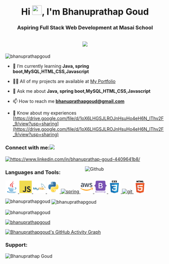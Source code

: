 <h1 align="center">Hi  <img src="https://user-images.githubusercontent.com/39955420/147578264-bae0526c-028a-49d2-8af8-d08bb4edbd2a.gif" height="30" width="30">, I'm Bhanuprathap Goud</h1>

<h3 align="center">Aspiring Full Stack Web Development at Masai School</h3>
<h2 align="center"><img src="https://user-images.githubusercontent.com/39955420/147578199-56632b69-b3e8-4d9f-97e2-f046a1c2cba0.gif"></h2>

<p align="left"> <img src="https://komarev.com/ghpvc/?username=bhanuprathapgoud&label=Profile%20views&color=0e75b6&style=flat" alt="bhanuprathapgoud" /> </p>


- 🌱 I’m currently learning **Java, spring boot,MySQL,HTML,CSS,Javascript**

- 👨‍💻 All of my projects are available at [My Portfolio](https://bhanuprathapgoud-porfolio.netlify.app/)

- 💬 Ask me about **Java, spring boot,MySQL,HTML,CSS,Javascript**

- 📫 How to reach me **bhanuprathapgoud@gmail.com**

- 📄 Know about my experiences [https://drive.google.com/file/d/1oX6LHGSJLROJnHsuHo4eH6N_IThv2F_9/view?usp=sharing](https://drive.google.com/file/d/1oX6LHGSJLROJnHsuHo4eH6N_IThv2F_9/view?usp=sharing)

<h3 align="left">Connect with me:<img src='https://raw.githubusercontent.com/ShahriarShafin/ShahriarShafin/main/Assets/handshake.gif' width="100px"></h3>
<p align="left">
<a href="https://linkedin.com/in/bhanuprathap-goud-4409641b8/" target="_blank"><img align="center" src="https://raw.githubusercontent.com/rahuldkjain/github-profile-readme-generator/master/src/images/icons/Social/linked-in-alt.svg" alt="https://www.linkedin.com/in/bhanuprathap-goud-4409641b8/" height="30" width="40" /></a>
</p>
<img width="50%" align="right" alt="Github" src="https://i.pinimg.com/originals/fd/a7/c0/fda7c018db9a09ff0ed234957e9b25b9.gif" />

<h3 align="left">Languages and Tools:</h3>
<p align="left">
   <a href="https://www.java.com" target="_blank" rel="noreferrer"> <img src="https://raw.githubusercontent.com/devicons/devicon/master/icons/java/java-original.svg" alt="java" width="40" height="40"/> </a> <a href="https://developer.mozilla.org/en-US/docs/Web/JavaScript" target="_blank" rel="noreferrer"> <img src="https://raw.githubusercontent.com/devicons/devicon/master/icons/javascript/javascript-original.svg" alt="javascript" width="40" height="40"/> </a> <a href="https://www.mysql.com/" target="_blank" rel="noreferrer"> <img src="https://raw.githubusercontent.com/devicons/devicon/master/icons/mysql/mysql-original-wordmark.svg" alt="mysql" width="40" height="40"/> </a> <a href="https://www.python.org" target="_blank" rel="noreferrer"> <img src="https://raw.githubusercontent.com/devicons/devicon/master/icons/python/python-original.svg" alt="python" width="40" height="40"/> </a> <a href="https://spring.io/" target="_blank" rel="noreferrer"> <img src="https://www.vectorlogo.zone/logos/springio/springio-icon.svg" alt="spring" width="40" height="40"/> </a>
  <a href="https://aws.amazon.com" target="_blank" rel="noreferrer"> <img src="https://raw.githubusercontent.com/devicons/devicon/master/icons/amazonwebservices/amazonwebservices-original-wordmark.svg" alt="aws" width="40" height="40"/> </a> <a href="https://getbootstrap.com" target="_blank" rel="noreferrer"> <img src="https://raw.githubusercontent.com/devicons/devicon/master/icons/bootstrap/bootstrap-plain-wordmark.svg" alt="bootstrap" width="40" height="40"/> </a> <a href="https://www.w3schools.com/css/" target="_blank" rel="noreferrer"> <img src="https://raw.githubusercontent.com/devicons/devicon/master/icons/css3/css3-original-wordmark.svg" alt="css3" width="40" height="40"/> </a> <a href="https://git-scm.com/" target="_blank" rel="noreferrer"> <img src="https://www.vectorlogo.zone/logos/git-scm/git-scm-icon.svg" alt="git" width="40" height="40"/> </a> <a href="https://www.w3.org/html/" target="_blank" rel="noreferrer"> <img src="https://raw.githubusercontent.com/devicons/devicon/master/icons/html5/html5-original-wordmark.svg" alt="html5" width="40" height="40"/> </a>
  </p>


<p><img align="left" src="https://github-readme-stats.vercel.app/api/top-langs?username=BhanuPrathapGoud&show_icons=true&locale=en&layout=compact&theme=radical" alt="bhanuprathapgoud" /></p>

<p>&nbsp;<img align="center" src="https://github-readme-stats.vercel.app/api?username=bhanuprathapgoud&show_icons=true&locale=en&theme=radical"" alt="bhanuprathapgoud" /></p>

<p><img align="center" src="https://github-readme-streak-stats.herokuapp.com/?user=bhanuprathapgoud&" alt="bhanuprathapgoud" /></p>


<p align="left"> <a href="https://github.com/ryo-ma/github-profile-trophy"><img src="https://github-profile-trophy.vercel.app/?username=bhanuprathapgoud" alt="bhanuprathapgoud" /></a> </p>

[![Bhanuprathapgoud's GitHub Activity Graph](https://activity-graph.herokuapp.com/graph?username=BhanuPrathapGoud&theme=blue-green)](https://git.io/praveenscience)

<h3 align="left">Support:</h3>
<p><a href="https://www.buymeacoffee.com/Bhanuprathap Goud"> <img align="left" src="https://cdn.buymeacoffee.com/buttons/v2/default-yellow.png" height="50" width="210" alt="Bhanuprathap Goud" /></a></p>
